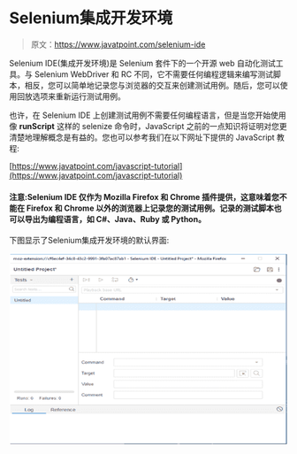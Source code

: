 # Selenium集成开发环境

> 原文：<https://www.javatpoint.com/selenium-ide>

Selenium IDE(集成开发环境)是 Selenium 套件下的一个开源 web 自动化测试工具。与 Selenium WebDriver 和 RC 不同，它不需要任何编程逻辑来编写测试脚本，相反，您可以简单地记录您与浏览器的交互来创建测试用例。随后，您可以使用回放选项来重新运行测试用例。

也许，在 Selenium IDE 上创建测试用例不需要任何编程语言，但是当您开始使用像 **runScript** 这样的 selenize 命令时，JavaScript 之前的一点知识将证明对您更清楚地理解概念是有益的。您也可以参考我们在以下网址下提供的 JavaScript 教程:

[https://www.javatpoint.com/javascript-tutorial](https://www.javatpoint.com/javascript-tutorial)

#### 注意:Selenium IDE 仅作为 Mozilla Firefox 和 Chrome 插件提供，这意味着您不能在 Firefox 和 Chrome 以外的浏览器上记录您的测试用例。记录的测试脚本也可以导出为编程语言，如 C#、Java、Ruby 或 Python。

下图显示了Selenium集成开发环境的默认界面:

![Selenium IDE](img/271a08b9895e075bac165e98dadc344d.png)